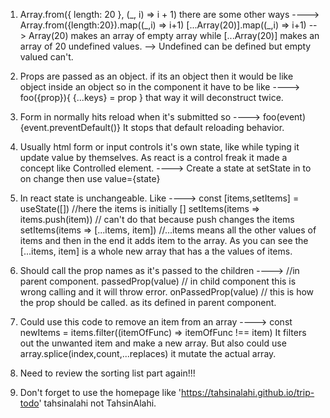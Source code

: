 1. Array.from({ length: 20 }, (\_, i) => i + 1) there are some other ways ---->
   Array.from({length:20}).map((\_,i) => i+1)
   [...Array(20)].map((\_,i) => i+1)
   --> Array(20) makes an array of empty array while [...Array(20)] makes an array of 20 undefined values.
   --> Undefined can be defined but empty valued can't.

2. Props are passed as an object. if its an object then it would be like object inside an object so in the component it have to be like ---->
   foo({prop}){
   {...keys} = prop
   }
   that way it will deconstruct twice.

3. Form in normally hits reload when it's submitted so ---->
   foo(event){event.preventDefault()}
   It stops that default reloading behavior.

4. Usually html form or input controls it's own state, like while typing it update value by themselves. As react is a control freak it made a concept like Controlled element. ---->
   Create a state at setState in to on change then use value={state}

5. In react state is unchangeable. Like ---->
   const [items,setItems] = useState([]) //here the items is initially []
   setItems(items => items.push(item)) // can't do that because push changes the items
   setItems(items => [...items, item]) //...items means all the other values of items and then in the end it adds item to the array.
   As you can see the [...items, item] is a whole new array that has a the values of items.

6. Should call the prop names as it's passed to the children ---->
   <Items onPassedProp={passedProp}/> //in parent component.
   passedProp(value) // in child component this is wrong calling and it will throw error.
   onPassedProp(value) // this is how the prop should be called. as its defined in parent component.

7. Could use this code to remove an item from an array ---->
   const newItems = items.filter((itemOfFunc) => itemOfFunc !== item)
   It filters out the unwanted item and make a new array.
   But also could use array.splice(index,count,...replaces) it mutate the actual array.

8. Need to review the sorting list part again!!!

9. Don't forget to use the homepage like 'https://tahsinalahi.github.io/trip-todo' tahsinalahi not TahsinAlahi.

